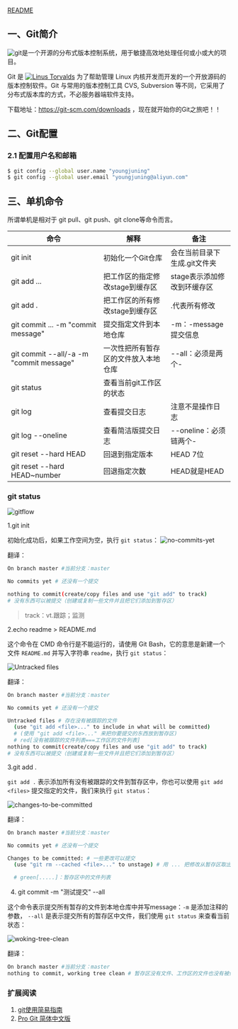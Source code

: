 [README](https://github.com/youngjuning/OcaloneShop/blob/master/README.md)

## 一、Git简介

![git](http://cdn.wakeuptocode.me/images/2017/10/small-git.png)是一个开源的分布式版本控制系统，用于敏捷高效地处理任何或小或大的项目。

Git 是 [![Linus Torvalds](http://cdn.wakeuptocode.me/images/2017/10/linus-torvalds.jpg)](http://www.ruanyifeng.com/blog/2012/09/linus_torvalds.html) 为了帮助管理 Linux 内核开发而开发的一个开放源码的版本控制软件。Git 与常用的版本控制工具 CVS, Subversion 等不同，它采用了分布式版本库的方式，不必服务器端软件支持。

下载地址：https://git-scm.com/downloads ，现在就开始你的Git之旅吧！！

## 二、Git配置

### 2.1 配置用户名和邮箱

```bash
$ git config --global user.name "youngjuning"
$ git config --global user.email "youngjuning@aliyun.com"
```

## 三、单机命令

所谓单机是相对于 git pull、git push、git clone等命令而言。

| 命令                                      | 解释                                 | 备注                         |
| ----------------------------------------- | ------------------------------------ | ---------------------------- |
| git init                                  | 初始化一个Git仓库                    | 会在当前目录下生成.git文件夹 |
| git add <file>...                         | 把工作区的指定修改stage到缓存区      | stage表示添加修改到环缓存区  |
| git add .                                 | 把工作区的所有修改stage到缓存区      | .代表所有修改                |
| git commit <file>... -m  "commit message" | 提交指定文件到本地仓库               | -m：-message  提交信息       |
| git commit --all/-a -m "commit message"   | 一次性把所有暂存区的文件放入本地仓库 | --all：必须是两个-           |
| git status                                | 查看当前git工作区的状态              |                              |
| git log                                   | 查看提交日志                         | 注意不是操作日志             |
| git log --oneline                         | 查看简洁版提交日志                   | --oneline：必须链两个-       |
| git reset --hard  HEAD                    | 回退到指定版本                       | HEAD 7位                     |
| git reset --hard  HEAD~number             | 回退指定次数                         | HEAD就是HEAD                 |

### git status

![gitflow](http://cdn.wakeuptocode.me/images/2017/10/gitflow.jpg)

1.git init

初始化成功后，如果工作空间为空，执行 `git status`：
![no-commits-yet](http://cdn.wakeuptocode.me/images/2017/10/no-commits-yet.png)

翻译：

```bash
On branch master #当前分支：master

No commits yet # 还没有一个提交

nothing to commit(create/copy files and use "git add" to track)
# 没有东西可以被提交（创建或复制一些文件并且把它们添加到暂存区）
```

> track：vt.跟踪；监测

2.echo readme > README.md

这个命令在 CMD 命令行是不能运行的，请使用 Git Bash，它的意思是新建一个文件 `README.md` 并写入字符串 `readme`，执行 `git status`：

![Untracked files](http://cdn.wakeuptocode.me/images/2017/10/Untracked-files.png)

翻译：

```bash
On branch master #当前分支：master

No commits yet # 还没有一个提交

Untracked files # 存在没有被跟踪的文件
  (use "git add <file>..." to include in what will be committed)
  # (使用 "git add <file>..." 来把你要提交的东西放到暂存区)
  # red[没有被跟踪的文件列表===工作区的文件列表]
nothing to commit(create/copy files and use "git add" to track)
# 没有东西可以被提交（创建或复制一些文件并且把它们添加到暂存区）
```

3.git add .

`git add .` 表示添加所有没有被跟踪的文件到暂存区中，你也可以使用 `git add <files>` 提交指定的文件，我们来执行 `git status`：

![changes-to-be-committed](../../../../qiniu/images/2017/10/changes-to-be-committed.png)

翻译：

```bash
On branch master #当前分支：master

No commits yet # 还没有一个提交

Changes to be committed: # 一些更改可以提交
  (use "git rm --cached <file>..." to unstage) # 用 ... 把修改从暂存区取出来，也就是撤销修改

  # green[.....]：暂存区中的文件列表
```

4. git commit -m "测试提交" --all

这个命令表示提交所有暂存的文件到本地仓库中并写message：`-m` 是添加注释的参数， `--all` 是表示提交所有的暂存区中文件，我们使用 `git status` 来查看当前状态：

![woking-tree-clean](http://cdn.wakeuptocode.me/images/2017/10/woking-tree-clean.png)

翻译：

```bash
On branch master #当前分支：master
nothing to commit, working tree clean # 暂存区没有文件、工作区的文件也没有被修改
```

### 扩展阅读

1. [git使用简易指南](http://www.bootcss.com/p/git-guide/)
2. [Pro Git 简体中文版](http://iissnan.com/progit/)

